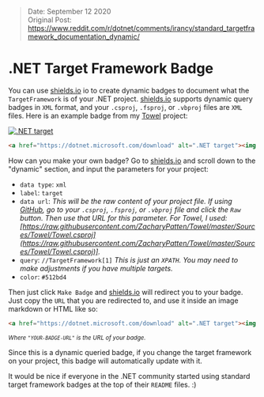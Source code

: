 > Date: September 12 2020<br/>
> Original Post: https://www.reddit.com/r/dotnet/comments/irancy/standard_targetframework_documentation_dynamic/

# .NET Target Framework Badge

You can use [shields.io](https://shields.io/) io to create dynamic badges to document what the `TargetFramework` is of your .NET project. [shields.io](https://shields.io/) supports dynamic query badges in `XML` format, and your `.csproj`, `.fsproj`, or `.vbproj` files are `XML` files. Here is an example badge from my [Towel](https://github.com/ZacharyPatten/Towel) project:

<a href="https://dotnet.microsoft.com/download" alt=".NET target"><img alt=".NET target" src="https://img.shields.io/badge/dynamic/xml?color=%23512bd4&label=target&query=%2F%2FTargetFramework%5B1%5D&url=https%3A%2F%2Fraw.githubusercontent.com%2FZacharyPatten%2FTowel%2Fmaster%2FSources%2FTowel%2FTowel.csproj&logo=.net" title="Go To .NET Download"></a>

```html
<a href="https://dotnet.microsoft.com/download" alt=".NET target"><img alt=".NET target" src="https://img.shields.io/badge/dynamic/xml?color=%23512bd4&label=target&query=%2F%2FTargetFramework%5B1%5D&url=https%3A%2F%2Fraw.githubusercontent.com%2FZacharyPatten%2FTowel%2Fmaster%2FSources%2FTowel%2FTowel.csproj&logo=.net" title="Go To .NET Download"></a>
```

How can you make your own badge? Go to [shields.io](https://shields.io/) and scroll down to the "dynamic" section, and input the parameters for your project:
- `data type`: `xml`
- `label`: `target`
- `data url`: _This will be the raw content of your project file. If using [GitHub](https://github.com/), go to your `.csproj`, `.fsproj`, or `.vbproj` file and click the `Raw` button. Then use that URL for this parameter. For Towel, I used: [https://raw.githubusercontent.com/ZacharyPatten/Towel/master/Sources/Towel/Towel.csproj](https://raw.githubusercontent.com/ZacharyPatten/Towel/master/Sources/Towel/Towel.csproj)]._
- `query`: `//TargetFramework[1]` _This is just an `XPATH`. You may need to make adjustments if you have multiple targets._
- `color`: `#512bd4`

Then just click `Make Badge` and [shields.io](https://shields.io/) will redirect you to your badge. Just copy the `URL` that you are redirected to, and use it inside an image markdown or HTML like so:
```html
<a href="https://dotnet.microsoft.com/download" alt=".NET target"><img alt=".NET target" src="YOUR-BADGE-URL" title="Go To .NET Download"></a>
```
<sup><em>Where <code>"YOUR-BADGE-URL"</code> is the URL of your badge.</em></sup>

Since this is a dynamic queried badge, if you change the target framework on your project, this badge will automatically update with it.

It would be nice if everyone in the .NET community started using standard target framework badges at the top of their `README` files. :)